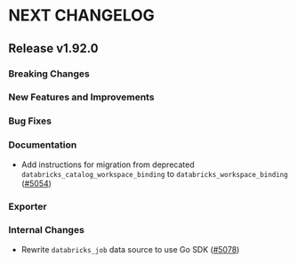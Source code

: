 # NEXT CHANGELOG

## Release v1.92.0

### Breaking Changes

### New Features and Improvements

### Bug Fixes

### Documentation

* Add instructions for migration from deprecated `databricks_catalog_workspace_binding` to `databricks_workspace_binding` ([#5054](https://github.com/databricks/terraform-provider-databricks/pull/5054))

### Exporter

### Internal Changes

* Rewrite `databricks_job` data source to use Go SDK ([#5078](https://github.com/databricks/terraform-provider-databricks/pull/5078))
